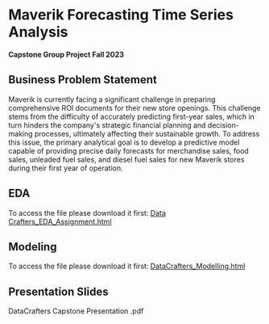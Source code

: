 # Maverik Forecasting Time Series Analysis
**Capstone Group Project Fall 2023**

## Business Problem Statement   
Maverik is currently facing a significant challenge in preparing comprehensive ROI documents for their new store openings. This challenge stems from the difficulty of accurately predicting first-year sales, which in turn hinders the company's strategic financial planning and decision-making processes, ultimately affecting their sustainable growth. To address this issue, the primary analytical goal is to develop a predictive model capable of providing precise daily forecasts for merchandise sales, food sales, unleaded fuel sales, and diesel fuel sales for new Maverik stores during their first year of operation.

## EDA 
To access the file please download it first:
[Data Crafters_EDA_Assignment.html](https://github.com/litzy-carbajal/Maverik_GroupProject/blob/main/Data%20Crafters_EDA_Assignment.html) 

## Modeling
To access the file please download it first:
[DataCrafters_Modelling.html](https://github.com/litzy-carbajal/Maverik_GroupProject/blob/c64dee42d46a62e7c3209200a7f904824dd916e8/DataCrafters_Modelling.html)

## Presentation Slides
DataCrafters Capstone Presentation .pdf




